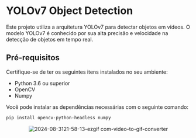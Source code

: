 # YOLOv7 Object Detection

Este projeto utiliza a arquitetura YOLOv7 para detectar objetos em vídeos. O modelo YOLOv7 é conhecido por sua alta precisão e velocidade na detecção de objetos em tempo real.

## Pré-requisitos

Certifique-se de ter os seguintes itens instalados no seu ambiente:

- Python 3.6 ou superior
- OpenCV
- Numpy

Você pode instalar as dependências necessárias com o seguinte comando:

```bash
pip install opencv-python-headless numpy
```
<div align="center">
  
![2024-08-3121-58-13-ezgif com-video-to-gif-converter](https://github.com/user-attachments/assets/45f2eef1-219a-48e7-b729-b8db70906a02)

</div>
